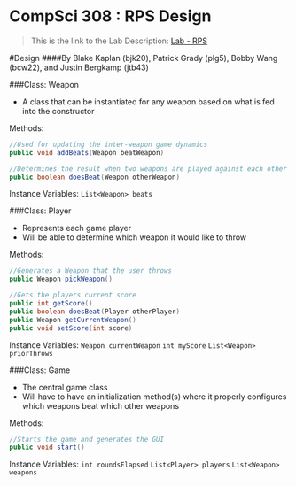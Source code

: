 CompSci 308 : RPS Design
===================

> This is the link to the Lab Description: 
[Lab - RPS](http://www.cs.duke.edu/courses/compsci308/spring16/classwork/02_design_rps/index.php)

#Design
####By Blake Kaplan (bjk20), Patrick Grady (plg5), Bobby Wang (bcw22), and Justin Bergkamp (jtb43)

###Class: Weapon

* A class that can be instantiated for any weapon based on what is fed into the constructor

Methods:
```java
//Used for updating the inter-weapon game dynamics
public void addBeats(Weapon beatWeapon)

//Determines the result when two weapons are played against each other
public boolean doesBeat(Weapon otherWeapon)
```
Instance Variables:
`List<Weapon> beats`


###Class: Player

* Represents each game player
* Will be able to determine which weapon it would like to throw

Methods:
```java
//Generates a Weapon that the user throws
public Weapon pickWeapon()

//Gets the players current score
public int getScore()
public boolean doesBeat(Player otherPlayer)
public Weapon getCurrentWeapon()
public void setScore(int score)
```
Instance Variables:
`Weapon currentWeapon`
`int myScore`
`List<Weapon> priorThrows`

###Class: Game
* The central game class
* Will have to have an initialization method(s) where it properly configures which weapons beat which other weapons

Methods:
```java
//Starts the game and generates the GUI
public void start()
```

Instance Variables:
`int roundsElapsed`
`List<Player> players`
`List<Weapon> weapons`